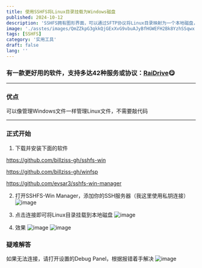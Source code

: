 ```yaml
---
title: 使用SSHFS将Linux目录挂载为Windows磁盘
published: 2024-10-12
description: 'SSHFS拥有图形界面，可以通过SFTP协议将Linux目录映射为一个本地磁盘，便于管理文件'
image: './asstes/images/QmZZkpG3gkkQjGExXvG9vbuAJyBfHGWEFH2Bk8YzhSSqwx.webp'
tags: [SSHFS]
category: '实用工具'
draft: false 
lang: ''
---
```


### 有一款更好用的软件，支持多达42种服务或协议：[RaiDrive](https://onani.cn/RaiDrive)😋

---

### 优点

可以像管理Windows文件一样管理Linux文件，不需要敲代码

---

### 正式开始

1. 下载并安装下面的软件

https://github.com/billziss-gh/sshfs-win

https://github.com/billziss-gh/winfsp

https://github.com/evsar3/sshfs-win-manager

2. 打开SSHFS-Win Manager，添加你的SSH服务器（我这里使用私钥连接）
   ![image](https://ipfs.crossbell.io/ipfs/QmccEuSGovyVuJeTRYEUKNr2XSPpKTeoqq82rZYMyhazh2?img-quality=75&img-format=auto&img-onerror=redirect&img-width=3840)

3. 点击连接即可将Linux目录挂载到本地磁盘
   ![image](https://ipfs.crossbell.io/ipfs/QmQHZCeYbQ3GmjWDqWqEpdXWYnQy6KHnep5m6bu6X3eCNH?img-quality=75&img-format=auto&img-onerror=redirect&img-width=3840)

4. 效果
   ![image](https://ipfs.crossbell.io/ipfs/QmNjTfv6XncV2dVddt4k6E9XN6tjuXf5rmXPhh2ggcemkU?img-quality=75&img-format=auto&img-onerror=redirect&img-width=3840)
   ![image](https://ipfs.crossbell.io/ipfs/QmWMQHNpJUUPg9B1Hdw2zmwLx9q6bcS52nUFiB3P9iYvU9?img-quality=75&img-format=auto&img-onerror=redirect&img-width=3840)

### 疑难解答

如果无法连接，请打开设置的Debug Panel，根据报错着手解决
![image](https://ipfs.crossbell.io/ipfs/QmWW58e68YLKFoKbZG63CwWVqgxkGfDiCJrM42Hj9hcN6M?img-quality=75&img-format=auto&img-onerror=redirect&img-width=3840)
